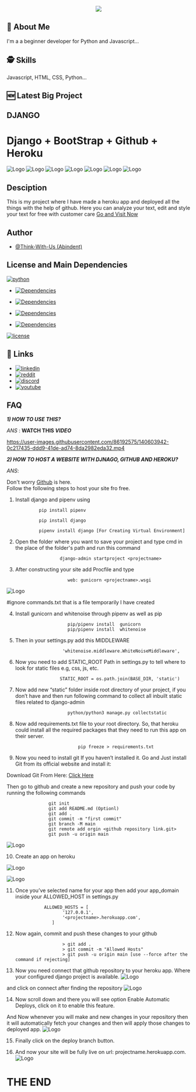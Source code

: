 <p align="center">
  <img max-width="100%" src="https://i.imgur.com/orfhf4u.png?1" />
</p>


    
## 🚀 About Me
I'm a a beginner developer for Python and Javascript...

  
## 🕵️‍ Skills
Javascript, HTML, CSS, Python...

## 🆕 Latest Big Project  

## DJANGO

# Django + BootStrap + Github + Heroku
![Logo](https://emojis.slackmojis.com/emojis/images/1483054030/1541/django.png)  ![Logo](https://emojis.slackmojis.com/emojis/images/1470681426/745/plus.png)  ![Logo](https://emojis.slackmojis.com/emojis/images/1483053257/1538/bootstrap.png)  ![Logo](https://emojis.slackmojis.com/emojis/images/1470681426/745/plus.png)  ![Logo](https://emojis.slackmojis.com/emojis/images/1587484871/8712/github.png)  ![Logo](https://emojis.slackmojis.com/emojis/images/1470681426/745/plus.png)  ![Logo](https://emojis.slackmojis.com/emojis/images/1465929657/511/heroku.png)

## Desciption
This is my project where I have made a heroku app and deployed all the things with the help of github. Here you can analyze your text, edit and style your text for free with customer care 
            [Go and Visit Now](https://textanalyzerpy.herokuapp.com)
            
## Author

- [@Think-With-Us (Abindent)](https://www.github.com/abindent)

  
## License and Main Dependencies


[![python](https://img.shields.io/github/pipenv/locked/python-version/Think-With-Us/django)](https://python.org)

- [![Dependencies](https://img.shields.io/static/v1?label=main-dependencies&message=django&color=green)](https://www.djangoproject.com/)

- [![Dependencies](https://img.shields.io/static/v1?label=main-dependencies&message=django-heroku&color=green)](https://pypi.org/project/django-heroku/)

- [![Dependencies](https://img.shields.io/static/v1?label=main-dependencies&message=gunicorn&color=green)](https://gunicorn.org/)

- [![Dependencies](https://img.shields.io/static/v1?label=main-dependencies&message=django-jazzmin&color=green)](https://django-jazzmin.readthedocs.io/)

[![license](https://img.shields.io/static/v1?label=License&message=Github&color=blue)](https://github.com/Think-With-Us/django.git)

  
## 🔗 Links

- [![linkedin](https://img.shields.io/badge/linkedin-0A66C2?style=for-the-badge&logo=linkedin&logoColor=white)](https://www.linkedin.com/in/sinchan-maitra-22a303217/)
- [![reddit](https://img.shields.io/reddit/subreddit-subscribers/Abindent?style=social)](https://reddit.com/r/Abindent)
- [![discord](https://img.shields.io/discord/843750265554206740)](https://discord.com/invite/dFW3gG7gPy) 
- [![youtube](https://img.shields.io/youtube/channel/subscribers/UCYCtnmYa44736S7GbfnbYoQ?style=social)](https://tiny.cc/discoHuge-YT)

## FAQ
***1) HOW TO USE THIS?***

*ANS* : 
**WATCH THIS _VIDEO_**


https://user-images.githubusercontent.com/86192575/140603942-0c217435-ddd9-41de-ad74-8da2982eda32.mp4






***2) HOW TO HOST A WEBSITE WITH DJNAGO, GITHUB AND HEROKU?***

*ANS*: 
 
Don't worry [Github](https://github.com) is here.         
Follow the following steps to host your site fro free.
1) Install django and pipenv using
   
                pip install pipenv
    
                pip install django
                
                pipenv install django [For Creating Virtual Environment]


2) Open the folder where you want to save your project and type cmd in the place of the folder's path and run this command
      
                        django-admin startproject <projectname>

3) After constructing your site add Procfile and type 

                           web: gunicorn <projectname>.wsgi 
![Logo](https://i.imgur.com/ggaGGBu.jpg)

 #ignore commands.txt that is a file temporarily I have created


4) Install gunicorn and whitenoise through pipenv as well as pip
              
                           pip/pipenv install  gunicorn   
                           pip/pipenv install  whitenoise
5) Then in your settings.py add this MIDDLEWARE

                         'whitenoise.middleware.WhiteNoiseMiddleware',       

6) Now you need to add STATIC_ROOT Path in settings.py to tell where to look for static files e.g, css, js, etc.
  
                        STATIC_ROOT = os.path.join(BASE_DIR, 'static')
7) Now add new “static” folder inside root directory of your project, if you don’t have and then run following command to collect all inbuilt static files related to django-admin
   
                           python/python3 manage.py collectstatic
8) Now add requirements.txt file to your root directory. So, that heroku could install all the required packages that they need to run this app on their server.
  
                               pip freeze > requirements.txt
            

9) Now you need to install git If you haven’t installed it. Go and Just install Git from its official website and install it:

Download Git From Here: [Click Here](https://git-scm.com/downloads)

Then go to github and create a new repository and push your code by running the following commands

                    git init
                    git add README.md (Optionl)
                    git add .
                    git commit -m "first commit"
                    git branch -M main
                    git remote add orgin <github repository link.git>
                    git push -u origin main

![Logo](https://i.imgur.com/qfBhht5.jpg)   

10) Create an app on heroku

![Logo](https://i.imgur.com/Hm37ITX.jpg)

![Logo](https://i.imgur.com/HML7ZzB.jpg)

11) Once you’ve selected name for your app then add your app_domain inside your ALLOWED_HOST in settings.py

                   ALLOWED_HOSTS = [
                          '127.0.0.1',
                          '<projectname>.herokuapp.com',
                      ]
12) Now again, commit and push these changes to your github

                          > git add .
                          > git commit -m "Allowed Hosts"
                          > git push -u origin main [use --force after the command if rejecting]

13) Now you need connect that github repository to your heroku app. Where your configured django project is available.
![Logo](https://i.imgur.com/QTPKLP5.jpg) 

and click on connect after finding the repository
![Logo](https://i.imgur.com/Mnu11JG.jpg)                          
                   
14) Now scroll down and there you will see option Enable Automatic Deploys, click on it to enable this feature.

And Now whenever you will make and new changes in your repository then it will automatically fetch your changes and then will apply those changes to deployed app.
![Logo](https://i.imgur.com/yPulo8u.jpg)       

15) Finally click on the deploy branch button.

16) And now your site will be fully live on url: projectname.herokuapp.com.
![Logo](https://i.imgur.com/5Jx2Qjk.gif)

# THE END
